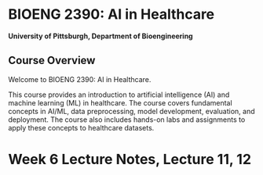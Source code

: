 # BIOENG 2390: AI in Healthcare

**University of Pittsburgh, Department of Bioengineering**

## Course Overview
Welcome to BIOENG 2390: AI in Healthcare. 

This course provides an introduction to artificial intelligence (AI) and machine learning (ML) in healthcare. The course covers fundamental concepts in AI/ML, data preprocessing, model development, evaluation, and deployment. The course also includes hands-on labs and assignments to apply these concepts to healthcare datasets.


# Week 6 Lecture Notes, Lecture 11, 12
